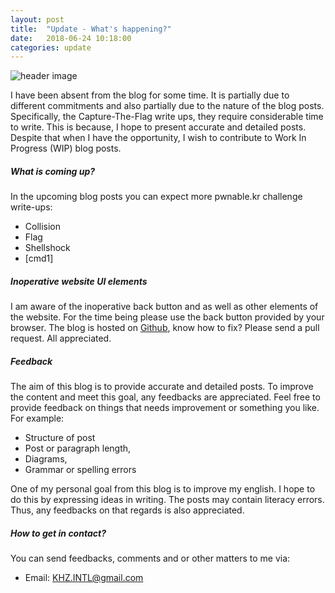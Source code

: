 ```yaml
---
layout: post
title:  "Update - What's happening?"
date:   2018-06-24 10:18:00
categories: update
---
```


<img alt="header image" src="http://photos1.blogger.com/blogger/3726/3243/320/Smokie_Card.png"/>

I have been absent from the blog for some time. It is partially due to different commitments and also partially due to the nature of the blog posts. Specifically, the Capture-The-Flag write ups, they require considerable time to write. This is because, I hope to present accurate and detailed posts. Despite that when I have the opportunity, I wish to contribute to Work In Progress (WIP) blog posts.

##### What is coming up?
In the upcoming blog posts you can expect more pwnable.kr challenge write-ups:
+ Collision
+ Flag
+ Shellshock
+ [cmd1]

##### Inoperative website UI elements
I am aware of the inoperative back button and as well as other elements of the website. For the time being please use the back button provided by your browser. The blog is hosted on <a href= "https://github.com/KHZ-INTL/khz-intl.github.io" target="_blank">Github<a>, know how to fix? Please send a pull request. All appreciated.

##### Feedback
The aim of this blog is to provide accurate and detailed posts. To improve the content and meet this goal, any feedbacks are appreciated. Feel free to provide feedback on things that needs improvement or something you like. For example:
+ Structure of post
+ Post or paragraph length,
+ Diagrams,
+ Grammar or spelling errors

One of my personal goal from this blog is to improve my english. I hope to do this by expressing ideas in writing. The posts may contain literacy errors. Thus, any feedbacks on that regards is also appreciated.

##### How to get in contact?
You can send feedbacks, comments and or other matters to me via: 
+ Email: KHZ.INTL@gmail.com

